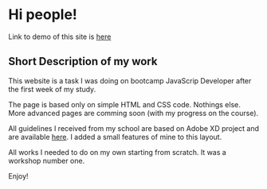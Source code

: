 
# Hi people!

Link to demo of this site is [here](https://kowalchick.github.io/Workshop1_website)

## Short Description of my work

This website is a task I was doing on bootcamp JavaScrip Developer after the first week of my study.

The page is based only on simple HTML and CSS code. Nothings else. More advanced pages are comming soon (with my progress on the course).

All guidelines I received from my school are based on Adobe XD project and are available [here](https://xd.adobe.com/view/31804ad0-5f57-46e0-6edf-a5f54c37078a-47b1/grid/). 
I added a small features of mine to this layout. 

All works I needed to do on my own starting from scratch. It was a workshop number one. 


Enjoy!
